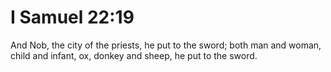 # I Samuel 22:19

And Nob, the city of the priests, he put to the sword; both man and woman, child and infant, ox, donkey and sheep, he put to the sword.
